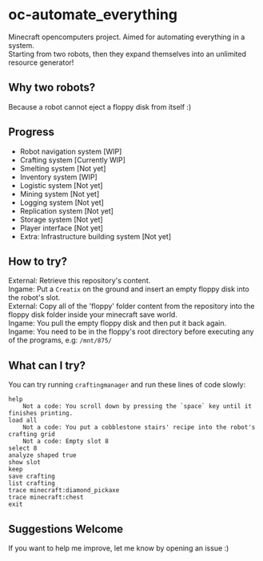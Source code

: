 # oc-automate_everything
Minecraft opencomputers project. Aimed for automating everything in a system.<br>
Starting from two robots, then they expand themselves into an unlimited resource generator!

## Why two robots?
Because a robot cannot eject a floppy disk from itself :)

## Progress
- Robot navigation system [WIP]
- Crafting system [Currently WIP]
- Smelting system [Not yet]
- Inventory system [WIP]
- Logistic system [Not yet]
- Mining system [Not yet]
- Logging system [Not yet]
- Replication system [Not yet]
- Storage system [Not yet]
- Player interface [Not yet]
- Extra: Infrastructure building system [Not yet]

## How to try?
External: Retrieve this repository's content.<br>
Ingame: Put a `Creatix` on the ground and insert an empty floppy disk into the robot's slot.<br>
External: Copy all of the 'floppy' folder content from the repository into the floppy disk folder inside your minecraft save world.<br>
Ingame: You pull the empty floppy disk and then put it back again.<br>
Ingame: You need to be in the floppy's root directory before executing any of the programs, e.g: `/mnt/875/`

## What can I try?
You can try running `craftingmanager` and run these lines of code slowly:
```
help
    Not a code: You scroll down by pressing the `space` key until it finishes printing.
load all
    Not a code: You put a cobblestone stairs' recipe into the robot's crafting grid
    Not a code: Empty slot 8
select 8
analyze shaped true
show slot
keep
save crafting
list crafting
trace minecraft:diamond_pickaxe
trace minecraft:chest
exit
```

## Suggestions Welcome
If you want to help me improve, let me know by opening an issue :)
